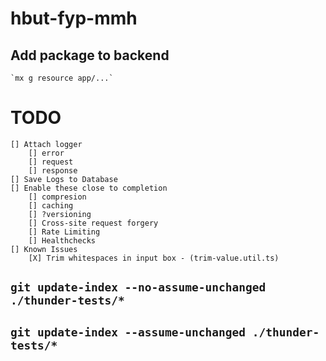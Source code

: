 # hbut-fyp-mmh

## Add package to backend
    `mx g resource app/...`

# TODO
    [] Attach logger
        [] error
        [] request
        [] response
    [] Save Logs to Database
    [] Enable these close to completion
        [] compresion
        [] caching
        [] ?versioning
        [] Cross-site request forgery
        [] Rate Limiting
        [] Healthchecks
    [] Known Issues
        [X] Trim whitespaces in input box - (trim-value.util.ts)

## `git update-index --no-assume-unchanged ./thunder-tests/*`
## `git update-index --assume-unchanged ./thunder-tests/*`